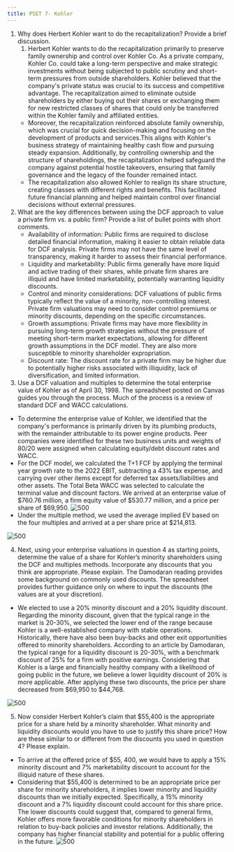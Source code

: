 ```yaml
---
title: PSET 7- Kohler
---
```

1. Why does Herbert Kohler want to do the recapitalization? Provide a brief discussion.
	1. Herbert Kohler wants to do the recapitalization primarily to preserve family ownership and control over Kohler Co. As a private company, Kohler Co. could take a long-term perspective and make strategic investments without being subjected to public scrutiny and short-term pressures from outside shareholders. Kohler believed that the company's private status was crucial to its success and competitive advantage. The recapitalization aimed to eliminate outside shareholders by either buying out their shares or exchanging them for new restricted classes of shares that could only be transferred within the Kohler family and affiliated entities.
	- Moreover, the recapitalization reinforced absolute family ownership, which was crucial for quick decision-making and focusing on the development of products and services.This aligns with Kohler's business strategy of maintaining healthy cash flow and pursuing steady expansion. Additionally, by controlling ownership and the structure of shareholdings, the recapitalization helped safeguard the company against potential hostile takeovers, ensuring that family governance and the legacy of the founder remained intact.
	- The recapitalization also allowed Kohler to realign its share structure, creating classes with different rights and benefits. This facilitated future financial planning and helped maintain control over financial decisions without external pressures.
2. What are the key differences between using the DCF approach to value a private firm vs. a public firm? Provide a list of bullet points with short comments.
	- Availability of information: Public firms are required to disclose detailed financial information, making it easier to obtain reliable data for DCF analysis. Private firms may not have the same level of transparency, making it harder to assess their financial performance.
	- Liquidity and marketability: Public firms generally have more liquid and active trading of their shares, while private firm shares are illiquid and have limited marketability, potentially warranting liquidity discounts.
	- Control and minority considerations: DCF valuations of public firms typically reflect the value of a minority, non-controlling interest. Private firm valuations may need to consider control premiums or minority discounts, depending on the specific circumstances.
	- Growth assumptions: Private firms may have more flexibility in pursuing long-term growth strategies without the pressure of meeting short-term market expectations, allowing for different growth assumptions in the DCF model. They are also more susceptible to minority shareholder expropriation.
	- Discount rate: The discount rate for a private firm may be higher due to potentially higher risks associated with illiquidity, lack of diversification, and limited information.
3. Use a DCF valuation and multiples to determine the total enterprise value of Kohler as of
April 30, 1998. The spreadsheet posted on Canvas guides you through the process. Much
of the process is a review of standard DCF and WACC calculations.
- To determine the enterprise value of Kohler, we identified that the company's performance is primarily driven by its plumbing products, with the remainder attributable to its power engine products. Peer companies were identified for these two business units and weights of 80/20 were assigned when calculating equity/debt discount rates and WACC.
- For the DCF model, we calculated the T+1 FCF by applying the terminal year growth rate to the 2022 EBIT, subtracting a 43% tax expense, and carrying over other items except for deferred tax assets/liabilities and other assets. The Total Beta WACC was selected to calculate the terminal value and discount factors. We arrived at an enterprise value of $760.76 million, a firm equity value of $530.77 million, and a price per share of $69,950.
![500](Z.%20Clippings/Week%207%20Kohler-20240504160001650.png)
- Under the multiple method, we used the average implied EV based on the four multiples and arrived at a per share price at $214,813.

![500](Z.%20Clippings/Week%207%20Kohler-20240504160006502.png)

4. Next, using your enterprise valuations in question 4 as starting points, determine the
value of a share for Kohler’s minority shareholders using the DCF and multiples
methods. Incorporate any discounts that you think are appropriate. Please explain. The
Damodaran reading provides some background on commonly used discounts. The
spreadsheet provides further guidance only on where to input the discounts (the values
are at your discretion).
- We elected to use a 20% minority discount and a 20% liquidity discount. Regarding the minority discount, given that the typical range in the market is 20-30%, we selected the lower end of the range because Kohler is a well-established company with stable operations. Historically, there have also been buy-backs and other exit opportunities offered to minority shareholders. According to an article by Damodaran, the typical range for a liquidity discount is 20-30%, with a benchmark discount of 25% for a firm with positive earnings. Considering that Kohler is a large and financially healthy company with a likelihood of going public in the future, we believe a lower liquidity discount of 20% is more applicable. After applying these two discounts, the price per share decreased from $69,950 to $44,768.

![500](Z.%20Clippings/Week%207%20Kohler-20240504160012904.png)

5. Now consider Herbert Kohler’s claim that $55,400 is the appropriate price for a share
held by a minority shareholder. What minority and liquidity discounts would you have to
use to justify this share price? How are these similar to or different from the discounts
you used in question 4? Please explain.
- To arrive at the offered price of \$55, 400, we would have to apply a 15% minority discount and 7% marketability discount to account for the illiquid nature of these shares.
- Considering that $55,400 is determined to be an appropriate price per share for minority shareholders, it implies lower minority and liquidity discounts than we initially expected. Specifically, a 15% minority discount and a 7% liquidity discount could account for this share price. The lower discounts could suggest that, compared to general firms, Kohler offers more favorable conditions for minority shareholders in relation to buy-back policies and investor relations. Additionally, the company has higher financial stability and potential for a public offering in the future.
![500](Z.%20Clippings/Week%207%20Kohler-20240504160020258.png)

